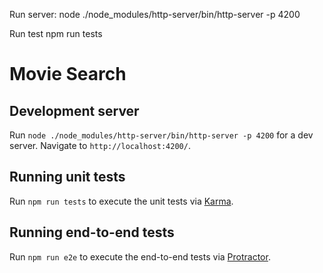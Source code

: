 Run server:
node ./node_modules/http-server/bin/http-server -p 4200

Run test
npm run tests

# Movie Search


## Development server

Run `node ./node_modules/http-server/bin/http-server -p 4200` for a dev server. Navigate to `http://localhost:4200/`.

## Running unit tests

Run `npm run tests` to execute the unit tests via [Karma](https://karma-runner.github.io).

## Running end-to-end tests

Run `npm run e2e` to execute the end-to-end tests via [Protractor](http://www.protractortest.org/).

